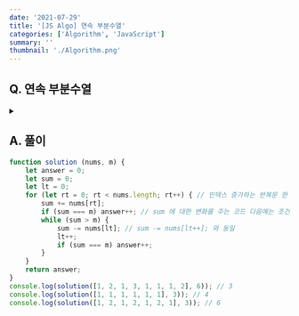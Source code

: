 ```yaml
---
date: '2021-07-29'
title: '[JS Algo] 연속 부분수열'
categories: ['Algorithm', 'JavaScript']
summary: ''
thumbnail: './Algorithm.png'
---
```


## Q. 연속 부분수열
<details>
<summary></summary>
<div markdown="1">       

</div>
</details>


## A. 풀이


``` javascript
function solution (nums, m) {
    let answer = 0;
    let sum = 0;
    let lt = 0;
    for (let rt = 0; rt < nums.length; rt++) { // 인덱스 증가하는 반복문 한 번 수행 후 증가하는 것.
        sum += nums[rt];
        if (sum === m) answer++; // sum 에 대한 변화를 주는 코드 다음에는 조건문으로 확인 과정이 필요함.
        while (sum > m) {
            sum -= nums[lt]; // sum -= nums[lt++]; 와 동일
            lt++;
            if (sum === m) answer++;
        }
    }
    return answer;
}
console.log(solution([1, 2, 1, 3, 1, 1, 1, 2], 6)); // 3
console.log(solution([1, 1, 1, 1, 1, 1], 3)); // 4
console.log(solution([1, 2, 1, 2, 1, 2, 1], 3)); // 6
```
